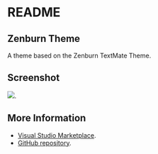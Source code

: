 # README
## Zenburn Theme

A theme based on the Zenburn TextMate Theme.


## Screenshot
![](https://raw.githubusercontent.com/gerane/VSCode-FlatlandMonokaiTheme/master/gerane.Theme-Zenburn/screenshot.png).


## More Information
* [Visual Studio Marketplace](https://marketplace.visualstudio.com/items/gerane.Theme-Zenburn).
* [GitHub repository](https://github.com/gerane/VSCode-Zenburn).
